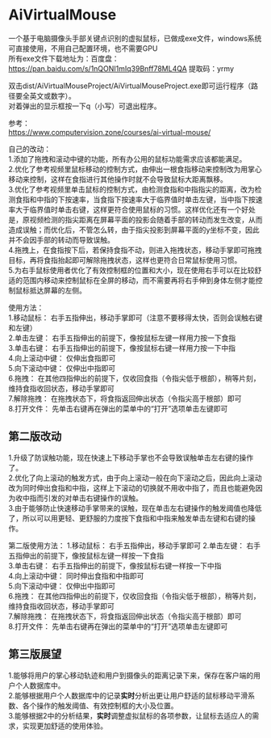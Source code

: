 # AiVirtualMouse
一个基于电脑摄像头手部关键点识别的虚拟鼠标，已做成exe文件，windows系统可直接使用，不用自己配置环境，也不需要GPU  
所有exe文件下载地址为：百度盘：https://pan.baidu.com/s/1nQONI1mIq39Bnff78ML4QA  提取码：yrmy 

双击dist/AiVirtualMouseProject/AiVirtualMouseProject.exe即可运行程序（路径要全英文或数字）。  
对着弹出的显示框按一下q（小写）可退出程序。  

参考：  
https://www.computervision.zone/courses/ai-virtual-mouse/  

自己的改动：  
1.添加了拖拽和滚动中键的功能，所有办公用的鼠标功能需求应该都能满足。  
2.优化了参考视频里鼠标移动的控制方式，由伸出一根食指移动来控制改为用掌心移动来控制，这样在食指进行其他操作时就不会导致鼠标大距离飘移。  
3.优化了参考视频里单击鼠标的控制方式，由检测食指和中指指尖的距离，改为检测食指和中指的下按速率，当食指下按速率大于临界值时单击左键，当中指下按速率大于临界值时单击右键，这样更符合使用鼠标的习惯。这样优化还有一个好处是，原视频检测的指尖距离在屏幕平面的投影会随着手部的转动而发生改变，从而造成误触；而优化后，不管怎么转，由于指尖投影到屏幕平面的y坐标不变，因此并不会因手部的转动而导致误触。  
4.拖拽上，在食指按下后，若保持食指不动，则进入拖拽状态，移动手掌即可拖拽目标，再将食指抬起即可解除拖拽状态，这样也更符合日常鼠标使用习惯。  
5.为右手鼠标使用者优化了有效控制框的位置和大小，现在使用右手可以在比较舒适的范围内移动来控制鼠标在全屏的移动，而不需要再将右手伸到身体左侧才能控制鼠标抵达屏幕的左侧。

使用方法：  
1.移动鼠标：		  右手五指伸出，移动手掌即可（注意不要移得太快，否则会误触右键和左键）  
2.单击左键：		  右手五指伸出的前提下，像按鼠标左键一样用力按一下食指  
3.单击右键：		  右手五指伸出的前提下，像按鼠标右键一样用力按一下中指  
4.向上滚动中键：	仅伸出食指即可  
5.向下滚动中键：	仅伸出中指即可  
6.拖拽：		      在其他四指伸出的前提下，仅收回食指（令指尖低于根部），稍等片刻，维持食指收回状态，移动手掌即可  
7.解除拖拽：		  在拖拽状态下，将食指返回伸出状态（令指尖高于根部）即可  
8.打开文件：		  先单击右键再在弹出的菜单中的“打开”选项单击左键即可  

## 第二版改动
1.升级了防误触功能，现在快速上下移动手掌也不会导致误触单击左右键的操作了。  
2.优化了向上滚动的触发方式，由于向上滚动一般在向下滚动之后，因此向上滚动改为同时伸出食指和中指，这样上下滚动的切换就不用收中指了，而且也能避免因为收中指而引发的对单击右键操作的误触。  
3.由于能够防止快速移动手掌带来的误触，现在单击左右键操作的触发阈值也降低了，所以可以用更轻、更舒服的力度按下食指和中指来触发单击左键和右键的操作。

第二版使用方法：
1.移动鼠标：		  右手五指伸出，移动手掌即可 
2.单击左键：		  右手五指伸出的前提下，像按鼠标左键一样按一下食指  
3.单击右键：		  右手五指伸出的前提下，像按鼠标右键一样按一下中指  
4.向上滚动中键：	同时伸出食指和中指即可  
5.向下滚动中键：	仅伸出中指即可  
6.拖拽：		      在其他四指伸出的前提下，仅收回食指（令指尖低于根部），稍等片刻，维持食指收回状态，移动手掌即可  
7.解除拖拽：		  在拖拽状态下，将食指返回伸出状态（令指尖高于根部）即可  
8.打开文件：		  先单击右键再在弹出的菜单中的“打开”选项单击左键即可  

## 第三版展望
1.能够将用户的掌心移动轨迹和用户到摄像头的距离记录下来，保存在客户端的用户个人数据库中。  
2.能够根据用户个人数据库中的记录**实时**分析出更让用户舒适的鼠标移动平滑系数、各个操作的触发阈值、有效控制框的大小及位置。  
3.能够根据2中的分析结果，**实时**调整虚拟鼠标的各项参数，让鼠标去适应人的需求，实现更加舒适的使用体验。
